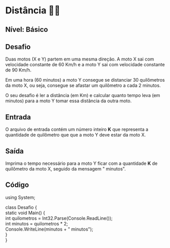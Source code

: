 # Distância :woman_technologist:

## **Nível: Básico**

## Desafio

Duas motos (X e Y) partem em uma mesma direção. A moto X sai com velocidade constante de 60 Km/h e a moto Y sai com velocidade constante de 90 Km/h.

Em uma hora (60 minutos) a moto Y consegue se distanciar 30 quilômetros da moto X, ou seja, consegue se afastar um quilômetro a cada 2 minutos.

O seu desafio é ler a distância (em Km) e calcular quanto tempo leva (em minutos) para a moto Y tomar essa distância da outra moto.

## Entrada

O arquivo de entrada contém um número inteiro **K** que representa a quantidade de quilômetro que que a moto Y deve estar da moto X.

## Saída

Imprima o tempo necessário para a moto Y ficar com a quantidade **K** de quilômetro da moto X, seguido da mensagem " minutos".

## Código

using System; <br>

class Desafio { <br>
    static void Main() { <br>
        int quilometros = Int32.Parse(Console.ReadLine()); <br>
        int minutos = quilometros * 2; <br>
        Console.WriteLine(minutos + " minutos"); <br>
    } <br>
} <br>
